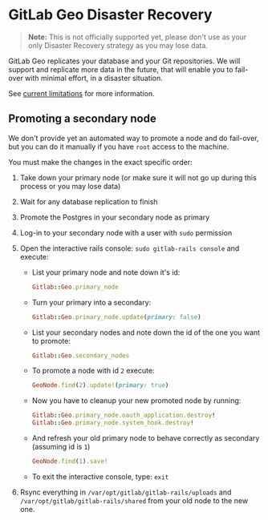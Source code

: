 # GitLab Geo Disaster Recovery

> **Note:**
This is not officially supported yet, please don't use as your only
Disaster Recovery strategy as you may lose data.

GitLab Geo replicates your database and your Git repositories. We will
support and replicate more data in the future, that will enable you to
fail-over with minimal effort, in a disaster situation.

See [current limitations](README.md#current-limitations)
for more information.


## Promoting a secondary node

We don't provide yet an automated way to promote a node and do fail-over,
but you can do it manually if you have `root` access to the machine.

You must make the changes in the exact specific order:

1. Take down your primary node (or make sure it will not go up during this
   process or you may lose data)
2. Wait for any database replication to finish
3. Promote the Postgres in your secondary node as primary
4. Log-in to your secondary node with a user with `sudo` permission
5. Open the interactive rails console: `sudo gitlab-rails console` and execute:
    * List your primary node and note down it's id:

        ```ruby
        Gitlab::Geo.primary_node
        ```
    * Turn your primary into a secondary:

        ```ruby
        Gitlab::Geo.primary_node.update(primary: false)
        ```
    * List your secondary nodes and note down the id of the one you want to promote:

        ```ruby
        Gitlab::Geo.secondary_nodes
        ```
    * To promote a node with id `2` execute:

        ```ruby
        GeoNode.find(2).update!(primary: true)
        ```
    * Now you have to cleanup your new promoted node by running:

        ```ruby
        Gitlab::Geo.primary_node.oauth_application.destroy!
        Gitlab::Geo.primary_node.system_hook.destroy!
        ```
    * And refresh your old primary node to behave correctly as secondary (assuming id is `1`)

        ```ruby
        GeoNode.find(1).save!
        ```
    * To exit the interactive console, type: `exit`

6. Rsync everything in `/var/opt/gitlab/gitlab-rails/uploads` and
   `/var/opt/gitlab/gitlab-rails/shared` from your old node to the new one.
